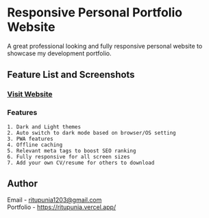 # Responsive Personal Portfolio Website 
A great professional looking and fully responsive personal website to showcase my development portfolio.

## Feature List and Screenshots
### [Visit Website](https://ritupunia.vercel.app/)

### Features
```
1. Dark and Light themes
2. Auto switch to dark mode based on browser/OS setting
3. PWA features
4. Offline caching
5. Relevant meta tags to boost SEO ranking
6. Fully responsive for all screen sizes
7. Add your own CV/resume for others to download
```
## Author

Email - ritupunia1203@gmail.com \
Portfolio - https://ritupunia.vercel.app/
